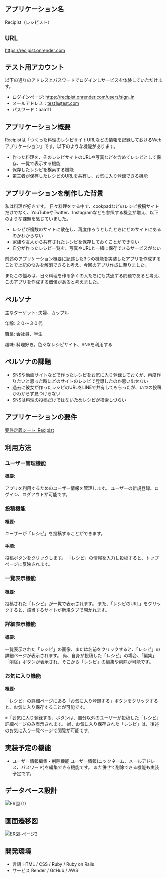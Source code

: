 ## アプリケーション名
Recipist（レシピスト）

## URL
https://recipist.onrender.com

## テスト用アカウント
以下の通りのアドレスとパスワードでログインしサービスを体験していただけます。
- ログインページ: https://recipist.onrender.com/users/sign_in
- メールアドレス：test1@test.com
- パスワード：aaa111

## アプリケーション概要
Recipistは「つくった料理のレシピサイトURLなどの情報を記録しておけるWebアプリケーション」です。以下のような機能があります。

- 作った料理を、そのレシピサイトのURLや写真などを含めてレシピとして保存、一覧で表示する機能
- 保存したレシピを検索する機能
- 第三者が保存したレシピのURLを共有し、お気に入り登録できる機能

## アプリケーションを制作した背景
私は料理が好きです。
日々料理をする中で、cookpadなどのレシピ投稿サイトだけでなく、YouTubeやTwitter、Instagramなども参照する機会が増え、以下のような課題を感じていました。
- レシピが複数のサイトに散在し、再度作ろうとしたときにどのサイトにあるのかわからない
- 家族や友人から共有されたレシピを保存しておくことができない
- 自分が作ったレシピ一覧を、写真やURLと一緒に保存できるサービスがない

前述のアプリケーション概要に記述した3つの機能を実装したアプリを作成することで上記の悩みを解消できると考え、今回のアプリ作成に至りました。

またこの悩みは、日々料理を作る多くの人たちにも共通する問題であると考え、このアプリを作成する価値があると考えました。

## ペルソナ
主なターゲット: 夫婦、カップル

年齢: ２０〜３０代

職業: 会社員、学生

趣味: 料理好き。色々なレシピサイト、SNSを利用する

## ペルソナの課題
- SNSや動画サイトなどで作ったレシピをお気に入り登録しておくが、再度作りたいと思った時にどのサイトのレシピで登録したのか思い出せない
- 過去に彼女が作ったレシピのURLをLINEで共有してもらったが、いつの投稿かわからず見つけらない
- SNSは料理の投稿だけではないためレシピが検索しづらい

## アプリケーションの要件
[要件定義シート_Recipist](https://docs.google.com/spreadsheets/d/1ymzvCG_dJD9GH_IznyV5S7Xf6YgoruTtqqOvBvzWBM4/edit#gid=982722306)

## 利用方法
### ユーザー管理機能
#### 概要: 

アプリを利用するためのユーザー情報を管理します。
ユーザーの新規登録、ログイン、ログアウトが可能です。

### 投稿機能
#### 概要: 
ユーザーが「レシピ」を投稿することができます。
#### 手順: 
投稿ボタンをクリックします。
「レシピ」の情報を入力し投稿すると、トップページに反映されます。

### 一覧表示機能
#### 概要: 
投稿された「レシピ」が一覧で表示されます。
また、「レシピのURL」をクリックすると、該当するサイトが新規タブで開かれます。

### 詳細表示機能
#### 概要: 
一覧表示された「レシピ」の画像、または名前をクリックすると、「レシピ」の詳細ページが表示されます。
尚、自身が投稿した「レシピ」の場合、「編集」「削除」ボタンが表示され、そこから「レシピ」の編集や削除が可能です。

### お気に入り機能
#### 概要: 
「レシピ」の詳細ページにある「お気に入り登録する」ボタンをクリックすると、お気に入り保存することが可能です。

※「お気に入り登録する」ボタンは、自分以外のユーザーが投稿した「レシピ」詳細ページのみ表示されます。
尚、お気に入り保存された「レシピ」は、後述のお気に入り一覧ページで閲覧が可能です。

## 実装予定の機能
- ユーザー情報編集・削除機能
ユーザー情報(ニックネーム、メールアドレス、パスワード)を編集できる機能です。 また併せて削除できる機能も実装予定です。


## データベース設計
![ER図 (1)](https://user-images.githubusercontent.com/128268777/233846958-bf0d185b-e287-48f3-9f6f-5c32c0ee72fa.jpg)

## 画面遷移図
![ER図-ページ2](https://user-images.githubusercontent.com/128268777/233847080-a66fd60f-65f7-49e7-8654-09059d7bcd27.jpg)

## 開発環境
- 言語
HTML / CSS / Ruby / Ruby on Rails 
- サービス
Render / GitHub / AWS





